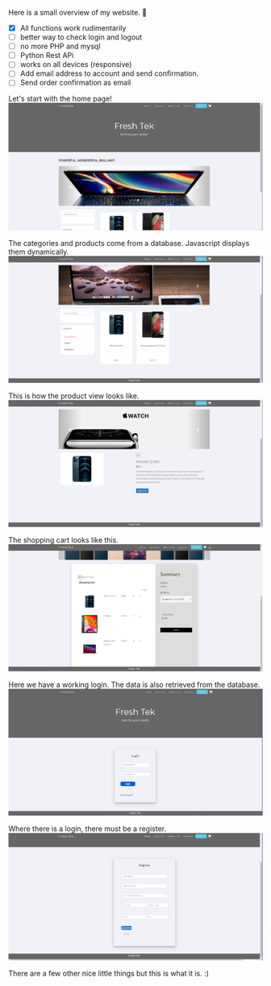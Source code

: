 Here is a small overview of my website. :slightly_smiling_face:

- [x] All functions work rudimentarily 
- [ ] better way to check login and logout
- [ ] no more PHP and mysql
- [ ] Python Rest APi
- [ ] works on all devices (responsive)
- [ ] Add email address to account and send confirmation.
- [ ] Send order confirmation as email

Let's start with the home page!
![](/readmeImg/Landingpage1.PNG)

The categories and products come from a database. Javascript displays them dynamically.
![](/readmeImg/Categories1.PNG)

This is how the product view looks like.
![](/readmeImg/Productview.PNG)

The shopping cart looks like this.
![](/readmeImg/shoppingCart.PNG)

Here we have a working login. The data is also retrieved from the database.
![](/readmeImg/Login.PNG)

Where there is a login, there must be a register.
![](/readmeImg/register.PNG)

There are a few other nice little things but this is what it is. :)
